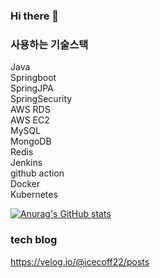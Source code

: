 ### Hi there 👋
### 사용하는 기술스택<br>

Java<br>
Springboot<br>
SpringJPA<br>
SpringSecurity<br>
AWS RDS<br>
AWS EC2<br>
MySQL<br>
MongoDB<br>
Redis<br>
Jenkins<br>
github action<br>
Docker<br>
Kubernetes<br>


[![Anurag's GitHub stats](https://github-readme-stats.vercel.app/api?username=Icecoff22)](https://github.com/anuraghazra/github-readme-stats&show_icons=true&theme=radical)

### tech blog <br>
https://velog.io/@icecoff22/posts
<!--
**IceCOff22/IceCOff22** is a ✨ _special_ ✨ repository because its `README.md` (this file) appears on your GitHub profile.

Here are some ideas to get you started:

- 🔭 I’m currently working on ...
- 🌱 I’m currently learning ...
- 👯 I’m looking to collaborate on ...
- 🤔 I’m looking for help with ...
- 💬 Ask me about ...
- 📫 How to reach me: ...
- 😄 Pronouns: ...
- ⚡ Fun fact: ...
-->
